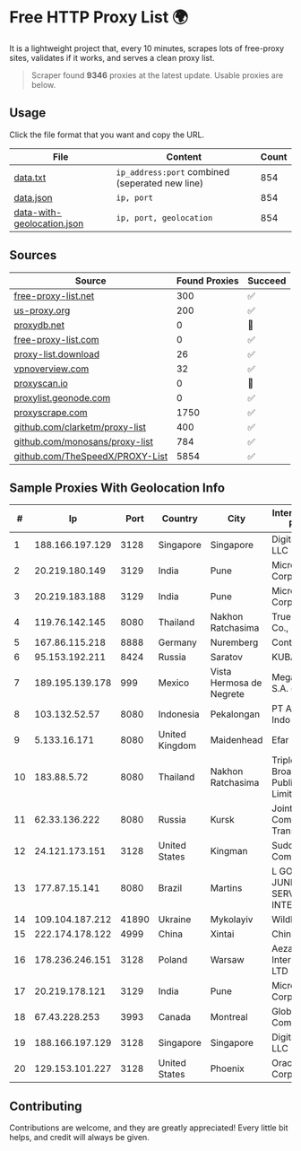 
# Free HTTP Proxy List 🌍

It is a lightweight project that, every 10 minutes, scrapes lots of free-proxy sites, validates if it works, and serves a clean proxy list.


> Scraper found **9346** proxies at the latest update. Usable proxies are below.

## Usage

Click the file format that you want and copy the URL.


|File|Content|Count|
|----|-------|-----|
|[data.txt](https://raw.githubusercontent.com/themiralay/Proxy-List-World/master/data.txt)|`ip_address:port` combined (seperated new line)|854|
|[data.json](https://raw.githubusercontent.com/themiralay/Proxy-List-World/master/data.json)|`ip, port`|854|
|[data-with-geolocation.json](https://raw.githubusercontent.com/themiralay/Proxy-List-World/master/data-with-geolocation.json)|`ip, port, geolocation`|854|

## Sources

|Source|Found Proxies|Succeed|
|------|-------------|-------|
|[free-proxy-list.net](https://free-proxy-list.net)|300|✅|
|[us-proxy.org](https://www.us-proxy.org)|200|✅|
|[proxydb.net](http://proxydb.net)|0|🚫|
|[free-proxy-list.com](https://free-proxy-list.com/?page=&port=&type%5B%5D=http&type%5B%5D=https&up_time=0&search=Search)|0|✅|
|[proxy-list.download](https://www.proxy-list.download/HTTP)|26|✅|
|[vpnoverview.com](https://vpnoverview.com/privacy/anonymous-browsing/free-proxy-servers)|32|✅|
|[proxyscan.io](https://www.proxyscan.io)|0|🚫|
|[proxylist.geonode.com](https://proxylist.geonode.com/api/proxy-list?limit=300&page=1&sort_by=lastChecked&sort_type=desc&protocols=http,https)|0|✅|
|[proxyscrape.com](https://api.proxyscrape.com/v2/?request=displayproxies&protocol=http&timeout=10000&country=all&ssl=all&anonymity=all)|1750|✅|
|[github.com/clarketm/proxy-list](https://raw.githubusercontent.com/clarketm/proxy-list/master/proxy-list-raw.txt)|400|✅|
|[github.com/monosans/proxy-list](https://raw.githubusercontent.com/monosans/proxy-list/main/proxies/http.txt)|784|✅|
|[github.com/TheSpeedX/PROXY-List](https://raw.githubusercontent.com/TheSpeedX/PROXY-List/master/http.txt)|5854|✅|


## Sample Proxies With Geolocation Info

|#|Ip|Port|Country|City|Internet Service Provider|
|-|--|----|-------|----|-------------------------|
|1|188.166.197.129|3128|Singapore|Singapore|DigitalOcean, LLC|
|2|20.219.180.149|3129|India|Pune|Microsoft Corporation|
|3|20.219.183.188|3129|India|Pune|Microsoft Corporation|
|4|119.76.142.145|8080|Thailand|Nakhon Ratchasima|True Internet Co., Ltd.|
|5|167.86.115.218|8888|Germany|Nuremberg|Contabo GmbH|
|6|95.153.192.211|8424|Russia|Saratov|KUBANGSM|
|7|189.195.139.178|999|Mexico|Vista Hermosa de Negrete|Mega Cable, S.A. de C.V.|
|8|103.132.52.57|8080|Indonesia|Pekalongan|PT Adeaksa Indo Jayatama|
|9|5.133.16.171|8080|United Kingdom|Maidenhead|Efar Ltd|
|10|183.88.5.72|8080|Thailand|Nakhon Ratchasima|Triple T Broadband Public Company Limited|
|11|62.33.136.222|8080|Russia|Kursk|Joint Stock Company TransTeleCom|
|12|24.121.173.151|3128|United States|Kingman|Suddenlink Communications|
|13|177.87.15.141|8080|Brazil|Martins|L GONZAGA JUNIOR SERVICOS DE INTERNET - ME|
|14|109.104.187.212|41890|Ukraine|Mykolayiv|WildPark Co|
|15|222.174.178.122|4999|China|Xintai|Chinanet|
|16|178.236.246.151|3128|Poland|Warsaw|Aeza International LTD|
|17|20.219.178.121|3129|India|Pune|Microsoft Corporation|
|18|67.43.228.253|3993|Canada|Montreal|GloboTech Communications|
|19|188.166.197.129|3128|Singapore|Singapore|DigitalOcean, LLC|
|20|129.153.101.227|3128|United States|Phoenix|Oracle Corporation|



## Contributing

Contributions are welcome, and they are greatly appreciated! Every
little bit helps, and credit will always be given.

